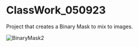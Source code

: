 # ClassWork_050923
Project that creates a Binary Mask to mix to images.

![BinaryMask2](https://github.com/EduardoMV/ClassWork_050923/assets/81331013/580b2825-42d2-41d3-a3f0-8f5c4f805be2)
